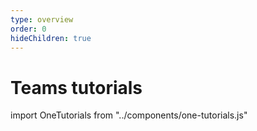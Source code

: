 ```yaml
---
type: overview
order: 0
hideChildren: true
---
```


# Teams tutorials

import OneTutorials from "../components/one-tutorials.js"

<OneTutorials/>

